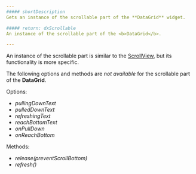 ```yaml
---
##### shortDescription
Gets an instance of the scrollable part of the **DataGrid** widget.

##### return: dxScrollable
An instance of the scrollable part of the <b>DataGrid</b>.

---
```

An instance of the scrollable part is similar to the [ScrollView](/api-reference/10%20UI%20Widgets/dxScrollView '/Documentation/ApiReference/UI_Widgets/dxScrollView/'), but its functionality is more specific. 

The following options and methods are *not available* for the scrollable part of the **DataGrid**.

Options: 

- *pullingDownText*  
- *pulledDownText*  
- *refreshingText*  
- *reachBottomText*  
- *onPullDown*  
- *onReachBottom*  

Methods: 

- *release(preventScrollBottom)*
- *refresh()*